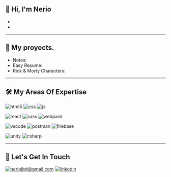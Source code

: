 ## 👋 Hi, I'm Nerio 

- 
-

___

## 💼 My proyects.

- Notes: 
- Easy Resume: 
- Rick & Morty Characters: 

___

## 🛠 My Areas Of Expertise
![html5](https://img.shields.io/badge/html5-%23E34F26.svg?&style=for-the-badge&logo=html5&logoColor=white)
![css](https://img.shields.io/badge/CSS%20-%23326ce5.svg?&style=for-the-badge&logo=css3&logoColor=white)
![js](https://img.shields.io/badge/javascript-%23323330.svg?&style=for-the-badge&logo=javascript&logoColor=%23F7DF1E)

![react](https://img.shields.io/badge/react-%2320232a.svg?&style=for-the-badge&logo=react&logoColor=%2361DAFB)
![sass](https://img.shields.io/badge/SASS-hotpink.svg?&style=for-the-badge&logo=SASS&logoColor=white)
![webpack](https://img.shields.io/badge/webpack-%238DD6F9.svg?&style=for-the-badge&logo=webpack&logoColor=white)

![vscode](https://img.shields.io/badge/VSCode-%23007ACC.svg?&style=for-the-badge&logo=visual-studio-code&logoColor=white)
![postman](https://img.shields.io/badge/postman-%23FF6C37.svg?&style=for-the-badge&logo=postman&logoColor=white)
![firebase](https://img.shields.io/badge/firebase-%23FFCA28.svg?&style=for-the-badge&logo=firebase&logoColor=white)

![unity](https://img.shields.io/badge/UNITY-%23000000.svg?&style=for-the-badge&logo=unity&logoColor=white)
![csharp](https://img.shields.io/badge/csharp-%23239120.svg?&style=for-the-badge&logo=c-sharp&logoColor=white)

___

## 🤝 Let's Get In Touch

[![neriojbd@gmail.com](https://img.shields.io/badge/neriojbd@gmail.com%20-%23323330.svg?&style=for-the-badge&logoColor=white)](mailto:neriojbd@gmail.com) 
[![linkedin](https://img.shields.io/badge/linkedin%20-%230077B5.svg?&style=for-the-badge&logo=linkedin&logoColor=white)](https://www.linkedin.com/in/neriobalza/)
